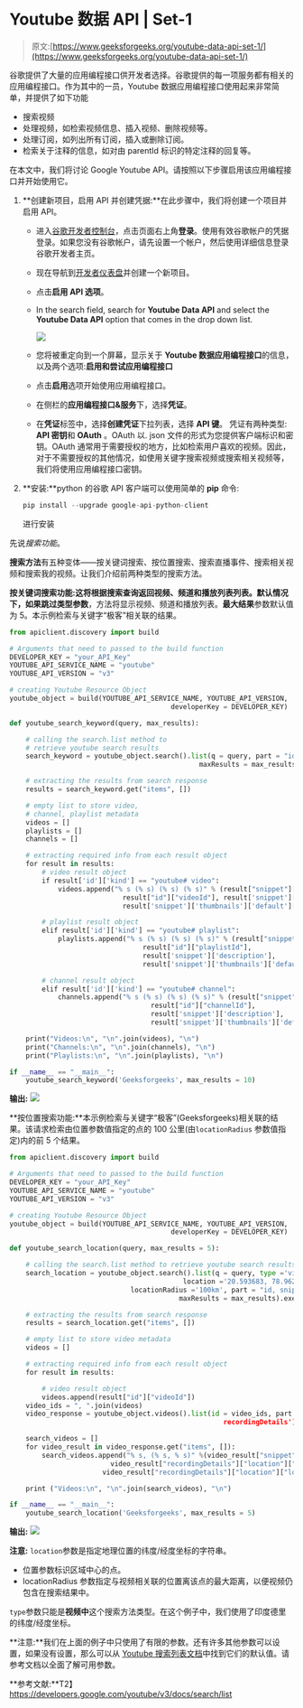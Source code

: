 # Youtube 数据 API | Set-1

> 原文:[https://www.geeksforgeeks.org/youtube-data-api-set-1/](https://www.geeksforgeeks.org/youtube-data-api-set-1/)

谷歌提供了大量的应用编程接口供开发者选择。谷歌提供的每一项服务都有相关的应用编程接口。作为其中的一员，Youtube 数据应用编程接口使用起来非常简单，并提供了如下功能

*   搜索视频
*   处理视频，如检索视频信息、插入视频、删除视频等。
*   处理订阅，如列出所有订阅，插入或删除订阅。
*   检索关于注释的信息，如对由 parentId 标识的特定注释的回复等。

在本文中，我们将讨论 Google Youtube API。请按照以下步骤启用该应用编程接口并开始使用它。

1.  **创建新项目，启用 API 并创建凭据:**在此步骤中，我们将创建一个项目并启用 API。
    *   进入[谷歌开发者控制台](https://developers.google.com/)，点击页面右上角**登录**。使用有效谷歌帐户的凭据登录。如果您没有谷歌帐户，请先设置一个帐户，然后使用详细信息登录谷歌开发者主页。
    *   现在导航到[开发者仪表盘](https://console.developers.google.com/apis/dashboard?project=gurl-project-1541962189248&folder&organizationId)并创建一个新项目。
    *   点击**启用 API 选项**。
    *   In the search field, search for **Youtube Data API** and select the **Youtube Data API** option that comes in the drop down list.

        ![](img/221a10ec60a6cd7c521bebe97efeceb0.png)

    *   您将被重定向到一个屏幕，显示关于 **Youtube 数据应用编程接口**的信息，以及两个选项:**启用和尝试应用编程接口**
    *   点击**启用**选项开始使用应用编程接口。
    *   在侧栏的**应用编程接口&服务**下，选择**凭证**。
    *   在**凭证**标签中，选择**创建凭证**下拉列表，选择 **API 键**。
        凭证有两种类型: **API 密钥**和 **OAuth** 。OAuth 以. json 文件的形式为您提供客户端标识和密钥。OAuth 通常用于需要授权的地方，比如检索用户喜欢的视频。因此，对于不需要授权的其他情况，如使用关键字搜索视频或搜索相关视频等，我们将使用应用编程接口密钥。
2.  **安装:**python 的谷歌 API 客户端可以使用简单的 **pip** 命令:

    ```py
    pip install --upgrade google-api-python-client
    ```

    进行安装

先说*搜索功能*。

**搜索方法**有五种变体——按关键词搜索、按位置搜索、搜索直播事件、搜索相关视频和搜索我的视频。让我们介绍前两种类型的搜索方法。

**按关键词搜索功能:**这将根据搜索查询返回视频、频道和播放列表列表。默认情况下，如果跳过**类型参数**，方法将显示视频、频道和播放列表。**最大结果**参数默认值为 5。本示例检索与关键字“极客”相关联的结果。

```py
from apiclient.discovery import build

# Arguments that need to passed to the build function
DEVELOPER_KEY = "your_API_Key" 
YOUTUBE_API_SERVICE_NAME = "youtube"
YOUTUBE_API_VERSION = "v3"

# creating Youtube Resource Object
youtube_object = build(YOUTUBE_API_SERVICE_NAME, YOUTUBE_API_VERSION,
                                        developerKey = DEVELOPER_KEY)

def youtube_search_keyword(query, max_results):

    # calling the search.list method to
    # retrieve youtube search results
    search_keyword = youtube_object.search().list(q = query, part = "id, snippet",
                                               maxResults = max_results).execute()

    # extracting the results from search response
    results = search_keyword.get("items", [])

    # empty list to store video, 
    # channel, playlist metadata
    videos = []
    playlists = []
    channels = []

    # extracting required info from each result object
    for result in results:
        # video result object
        if result['id']['kind'] == "youtube# video":
            videos.append("% s (% s) (% s) (% s)" % (result["snippet"]["title"],
                            result["id"]["videoId"], result['snippet']['description'],
                            result['snippet']['thumbnails']['default']['url']))

        # playlist result object
        elif result['id']['kind'] == "youtube# playlist":
            playlists.append("% s (% s) (% s) (% s)" % (result["snippet"]["title"],
                                 result["id"]["playlistId"],
                                 result['snippet']['description'],
                                 result['snippet']['thumbnails']['default']['url']))

        # channel result object
        elif result['id']['kind'] == "youtube# channel":
            channels.append("% s (% s) (% s) (% s)" % (result["snippet"]["title"],
                                   result["id"]["channelId"], 
                                   result['snippet']['description'], 
                                   result['snippet']['thumbnails']['default']['url']))

    print("Videos:\n", "\n".join(videos), "\n")
    print("Channels:\n", "\n".join(channels), "\n")
    print("Playlists:\n", "\n".join(playlists), "\n")

if __name__ == "__main__":
    youtube_search_keyword('Geeksforgeeks', max_results = 10)

```

**输出:**
![](img/7dc408d6fe5abefde5a9d545c5ba92d5.png)

**按位置搜索功能:**本示例检索与关键字“极客”(Geeksforgeeks)相关联的结果。该请求检索由位置参数值指定的点的 100 公里(由`locationRadius` 参数值指定)内的前 5 个结果。

```py
from apiclient.discovery import build

# Arguments that need to passed to the build function
DEVELOPER_KEY = "your_API_Key" 
YOUTUBE_API_SERVICE_NAME = "youtube"
YOUTUBE_API_VERSION = "v3"

# creating Youtube Resource Object
youtube_object = build(YOUTUBE_API_SERVICE_NAME, YOUTUBE_API_VERSION,
                                        developerKey = DEVELOPER_KEY)

def youtube_search_location(query, max_results = 5):

    # calling the search.list method to retrieve youtube search results
    search_location = youtube_object.search().list(q = query, type ='video',
                                           location ='20.593683, 78.962883',
                              locationRadius ='100km', part = "id, snippet",
                                          maxResults = max_results).execute()

    # extracting the results from search response
    results = search_location.get("items", [])

    # empty list to store video metadata
    videos = []

    # extracting required info from each result object
    for result in results:

        # video result object
        videos.append(result["id"]["videoId"])
    video_ids = ", ".join(videos)
    video_response = youtube_object.videos().list(id = video_ids, part ='snippet,
                                                     recordingDetails').execute()

    search_videos = []
    for video_result in video_response.get("items", []):
        search_videos.append("% s, (% s, % s)" %(video_result["snippet"]["title"],
                         video_result["recordingDetails"]["location"]["latitude"],
                       video_result["recordingDetails"]["location"]["longitude"]))

    print ("Videos:\n", "\n".join(search_videos), "\n")

if __name__ == "__main__":
    youtube_search_location('Geeksforgeeks', max_results = 5)
```

**输出:**
![](img/39132afd1435873fe67bc24257b58389.png)

**注意:** `location`参数是指定地理位置的纬度/经度坐标的字符串。

*   位置参数标识区域中心的点。
*   locationRadius 参数指定与视频相关联的位置离该点的最大距离，以便视频仍包含在搜索结果中。

`type`参数只能是**视频中**这个搜索方法类型。在这个例子中，我们使用了印度德里的纬度/经度坐标。

**注意:**我们在上面的例子中只使用了有限的参数。还有许多其他参数可以设置，如果没有设置，那么可以从 [Youtube 搜索列表文档](https://developers.google.com/youtube/v3/docs/search/list)中找到它们的默认值。请参考文档以全面了解可用参数。

**参考文献:**T2】https://developers.google.com/youtube/v3/docs/search/list